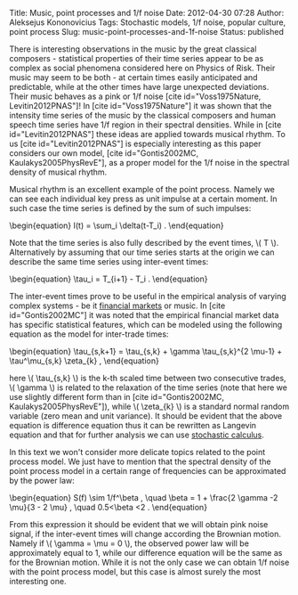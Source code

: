 Title: Music, point processes and 1/f noise
Date: 2012-04-30 07:28
Author: Aleksejus Kononovicius
Tags: Stochastic models, 1/f noise, popular culture, point process
Slug: music-point-processes-and-1f-noise
Status: published

There is interesting observations in the music
by the great classical composers - statistical properties of their time
series appear to be as complex as social phenomena considered here on
Physics of Risk. Their music may seem to be both - at certain times
easily anticipated and predictable, while at the other times have large
unexpected deviations. Their music behaves as a pink or 1/f noise \[cite
id="Voss1975Nature, Levitin2012PNAS"\]! In \[cite id="Voss1975Nature"\]
it was shown that the intensity time series of the music by the
classical composers and human speech time series have 1/f region in
their spectral densities. While in \[cite id="Levitin2012PNAS"\] these
ideas are applied towards musical rhythm. To us \[cite
id="Levitin2012PNAS"\] is especially interesting as this paper considers
our own model, \[cite id="Gontis2002MC, Kaulakys2005PhysRevE"\], as a
proper model for the 1/f noise in the spectral density of musical
rhythm.<!--more-->

Musical rhythm is an excellent example of the point process. Namely we
can see each individual key press as unit impulse at a certain moment.
In such case the time series is defined by the sum of such impulses:

\begin{equation}
 I(t) = \sum\_i \delta(t-T\_i) . 
\end{equation}

Note that the time series is also fully described by the event times,
\\\(  T \\\). Alternatively by assuming that our time series starts at
the origin we can describe the same time series using inter-event times:

\begin{equation}
 \tau\_i = T\_{i+1} - T\_i . 
\end{equation}

The inter-event times prove to be useful in the empirical analysis of
varying complex systems - be it [financial
markets](/tag/financial-markets/)
or music. In \[cite id="Gontis2002MC"\] it was noted that the empirical
financial market data has specific statistical features, which can be
modeled using the following equation as the model for inter-trade times:

\begin{equation}
 \tau\_{s,k+1} = \tau\_{s,k} + \gamma \tau\_{s,k}^{2 \mu-1} + \tau^\mu\_{s,k} \zeta\_{k} , 
\end{equation}

here \\\(  \tau\_{s,k} \\\) is the k-th scaled time between two
consecutive trades, \\\(  \gamma \\\) is related to the relaxation of
the time series (note that here we use slightly different form than in
\[cite id="Gontis2002MC, Kaulakys2005PhysRevE"\]), while \\\( \zeta\_{k} \\\) is a standard normal random variable (zero mean and unit
variance). It should be evident that the above equation is difference
equation thus it can be rewritten as Langevin equation and that for
further analysis we can use [stochastic
calculus](/tag/stochastic-models/).

In this text we won't consider more delicate topics related to the point
process model. We just have to mention that the spectral density of the
point process model in a certain range of frequencies can be
approximated by the power law:

\begin{equation}
 S(f) \sim 1/f^\beta , \quad \beta = 1 + \frac{2 \gamma -2 \mu}{3 - 2 \mu} , \quad 0.5&lt;\beta &lt;2 . 
\end{equation}

From this expression it should be evident that we will obtain pink noise
signal, if the inter-event times will change according the Brownian
motion. Namely if \\\(  \gamma = \mu = 0 \\\), the observed power law
will be approximately equal to 1, while our difference equation will be
the same as for the Brownian motion. While it is not the only case we
can obtain 1/f noise with the point process model, but this case is
almost surely the most interesting one.
